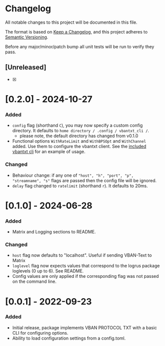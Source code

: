 # Changelog

All notable changes to this project will be documented in this file.

The format is based on [Keep a Changelog](https://keepachangelog.com/en/1.0.0/),
and this project adheres to [Semantic Versioning](https://semver.org/spec/v2.0.0.html).

Before any major/minor/patch bump all unit tests will be run to verify they pass.

## [Unreleased]

-   [x]

# [0.2.0] - 2024-10-27

### Added

-   `config` flag (shorthand `C`), you may now specify a custom config directory. It defaults to `home directory / .config / vbantxt_cli /`.
    -   please note, the default directory has changed from v0.1.0
-   Functional options `WithRateLimit` and `WithBPSOpt` and `WithChannel` added. Use them to configure the vbantxt client. See the [included vbantxt cli][vbantxt-cli] for an example of usage.

### Changed

-   Behaviour change: if any one of `"host", "h", "port", "p", "streamname", "s"` flags are passed then the config file will be ignored.
-   `delay` flag changed to `ratelimit` (shorthand `r`). It defaults to 20ms.

# [0.1.0] - 2024-06-28

### Added

-   Matrix and Logging sections to README.

### Changed

-   `host` flag now defaults to "localhost". Useful if sending VBAN-Text to Matrix
-   `loglevel` flag now expects values that correspond to the logrus package loglevels (0 up to 6). See README.
-   Config values are only applied if the corresponding flag was not passed on the command line.

# [0.0.1] - 2022-09-23

### Added

-   Initial release, package implements VBAN PROTOCOL TXT with a basic CLI for configuring options.
-   Ability to load configuration settings from a config.toml.

[vbantxt-cli]: https://github.com/onyx-and-iris/vbantxt/blob/main/cmd/vbantxt/main.go
